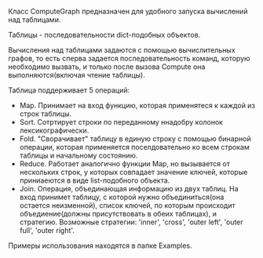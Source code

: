 
Класс ComputeGraph предназначен для удобного запуска вычислений над таблицами.

Таблицы - последовательности dict-подобных объектов.

Вычисления над таблицами задаются с помощью вычислительных графов, то есть сперва задается последовательность команд, которую необходимо вызвать, и только после вызова Compute она выполняются(включая чтение таблицы).

Таблица поддерживает 5 операций:

- Map. Принимает на вход функцию, которая применятеся к каждой из строк таблицы.
- Sort. Сотртирует строки по переданному ннадобру колонок лексикографически.
- Fold. "Сворачивает" таблицу в единую строку с помощью бинарной операции, которая применяется поселдовательно ко всем строкам таблицы и начальному состоянию. 
- Reduce. Работает аналогично функции Map, но вызывается от нескольких строк, у которых совпадает значение ключей, которые приниаеются в виде list-подобного объекта.
- Join. Операция, объединающая информацию из двух таблиц. На вход принимет таблицу, с которой нужно объединиться(она остается неизменной), список ключей, по которым происходит объедиение(должны присутствовать в обеих таблицах), и стратегию. Возможные стратегии: 'inner', 'cross', 'outer left', 'outer full', 'outer right'.


Примеры использования находятся в папке Examples.
